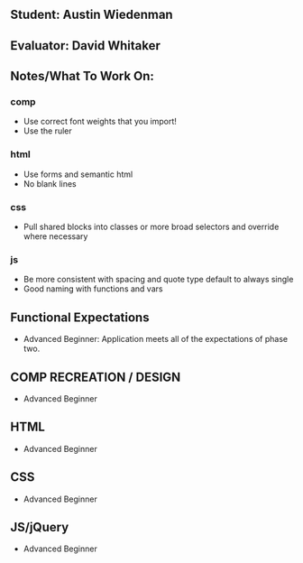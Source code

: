## Student: Austin Wiedenman
## Evaluator: David Whitaker
## Notes/What To Work On:

### comp 
* Use correct font weights that you import!
* Use the ruler

### html
* Use forms and semantic html
* No blank lines

### css
* Pull shared blocks into classes or more broad selectors and override where necessary

### js
* Be more consistent with spacing and quote type default to always single
* Good naming with functions and vars


## Functional Expectations

* Advanced Beginner: Application meets all of the expectations of phase two.  


## COMP RECREATION / DESIGN

* Advanced Beginner  

## HTML

* Advanced Beginner  


## CSS

* Advanced Beginner  


## JS/jQuery

* Advanced Beginner  

